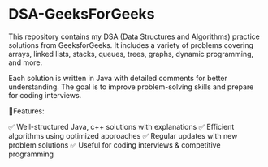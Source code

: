  # DSA-GeeksForGeeks
This repository contains my DSA (Data Structures and Algorithms) practice solutions from GeeksforGeeks. It includes a variety of problems covering arrays, linked lists, stacks, queues, trees, graphs, dynamic programming, and more.

Each solution is written in Java with detailed comments for better understanding. The goal is to improve problem-solving skills and prepare for coding interviews.

🔹Features:



✅ Well-structured Java, c++ solutions with explanations
✅ Efficient algorithms using optimized approaches
✅ Regular updates with new problem solutions
✅ Useful for coding interviews & competitive programming
